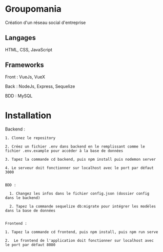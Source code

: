 # Groupomania


Création d'un réseau social d'entreprise

## Langages 
  HTML, CSS, JavaScript
  
## Frameworks
  Front : VueJs, VueX  
   
   Back : NodeJs, Express, Sequelize  
   
   BDD : MySQL  

# Installation

  Backend :
  
    1. Clonez le repository 
    
    2. Créez un fichier .env dans backend en le remplissant comme le fichier .env.example pour accéder à la base de données
    
    3. Tapez la commande cd backend, puis npm install puis nodemon server 
    
    4. Le serveur doit fonctionner sur localhost avec le port par défaut 3000 
    
    
    BDD :
    
      1. Changez les infos dans le fichier config.json (dossier config dans le backend)
      
      2. Tapez la commande sequelize db:migrate pour intégrer les modèles  dans la base de données
   
    
    Frontend :
    
    1. Tapez la commande cd frontend, puis npm install, puis npm run serve
    
    2.  Le frontend de l'application doit fonctionner sur localhost avec le port par défaut 8080
